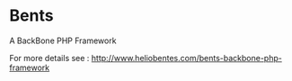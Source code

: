 # Bents
A BackBone PHP Framework

For more details see : http://www.heliobentes.com/bents-backbone-php-framework
